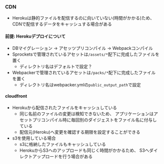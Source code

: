 ### CDN
- Herokuは静的ファイルを配信するのに向いていない(時間がかかる)ため、
CDNで配信するデータをキャッシュする場合がある

#### 前提: Herokuデプロイについて
- DBマイグレーション -> アセッツプリコンパイル -> Webpackコンパイル
- Sprocketsで管理されているアセットは`/assets/*`配下に完成したファイルを置く
  - ディレクトリ名はデフォルトで設定？
- Webpackerで管理されているアセットは`/packs/*`配下に完成したファイルを置く
  - ディレクトリ名はwebpacker.ymlの`public_output_path`で設定

#### cloudfront
- Herokuから配信されたファイルをキャッシュしている
  - 同じ名前のファイルの変更は検知できないため、
  アプリケーションはアセットプリコンパイル時に毎回別のダイジェストをファイル名に付与している
  - 配信元(Heroku)へ変更を確認する期限を設定することができる
- s3を使用している場合
  - s3に格納したファイルもキャッシュしている
  - HerokuからS3へのアップロードも同じく時間がかかるため、
  S3へダイレクトアップロードを行う場合がある
